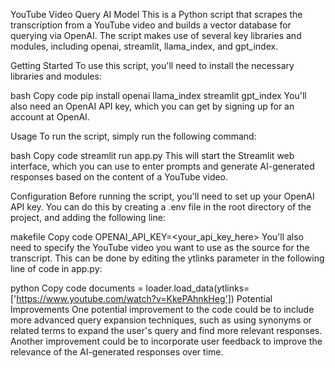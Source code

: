 YouTube Video Query AI Model
This is a Python script that scrapes the transcription from a YouTube video and builds a vector database for querying via OpenAI. The script makes use of several key libraries and modules, including openai, streamlit, llama_index, and gpt_index.

Getting Started
To use this script, you'll need to install the necessary libraries and modules:

bash
Copy code
pip install openai llama_index streamlit gpt_index
You'll also need an OpenAI API key, which you can get by signing up for an account at OpenAI.

Usage
To run the script, simply run the following command:

bash
Copy code
streamlit run app.py
This will start the Streamlit web interface, which you can use to enter prompts and generate AI-generated responses based on the content of a YouTube video.

Configuration
Before running the script, you'll need to set up your OpenAI API key. You can do this by creating a .env file in the root directory of the project, and adding the following line:

makefile
Copy code
OPENAI_API_KEY=<your_api_key_here>
You'll also need to specify the YouTube video you want to use as the source for the transcript. This can be done by editing the ytlinks parameter in the following line of code in app.py:

python
Copy code
documents = loader.load_data(ytlinks=['https://www.youtube.com/watch?v=KkePAhnkHeg'])
Potential Improvements
One potential improvement to the code could be to include more advanced query expansion techniques, such as using synonyms or related terms to expand the user's query and find more relevant responses. Another improvement could be to incorporate user feedback to improve the relevance of the AI-generated responses over time.

